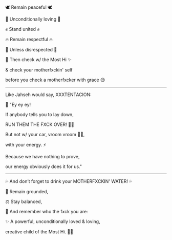 🕊️ Remain peaceful 🕊️  

💖 Unconditionally loving 💖

✊ Stand united ✊

🔥 Remain respectful 🔥

🚫 Unless disrespected 🚫

👑 Then check w/ the Most Hi ✨

& check your motherfxckin' self

before you check a motherfxcker with grace 😌

---

Like Jahseh would say, XXXTENTACION:

🎤 "Ey ey ey!

If anybody tells you to lay down,

RUN THEM THE FXCK OVER! 🏃💨

But not w/ your car, vroom vroom 🚗💨,

with your energy. ⚡

Because we have nothing to prove,

our energy obviously does it for us."

---

💦 And don’t forget to drink your MOTHERFXCKIN' WATER! 💦

🌱 Remain grounded,

⚖️ Stay balanced,

🧘 And remember who the fxck you are:

✨ A powerful, unconditionally loved & loving,

creative child of the Most Hi. 👑💫